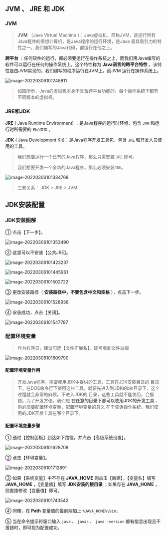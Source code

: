 ## JVM 、 JRE 和 JDK

### JVM

> **JVM** （Java Virtual Machine ）：Java虚拟机，简称JVM，是运行所有Java程序的假想计算机，是Java程序的运行环境，是Java 最具吸引力的特性之一。我们编写的Java代码，都运行在他之上。

**跨平台** ：任何软件的运行，都必须要运行在操作系统之上，而我们用Java编写的软件可以运行在任何的操作系统上，这个特性称为 **Java语言的跨平台特性** 。该特性是由JVM实现的，我们编写的程序运行在JVM上，而JVM 运行在操作系统上。

![image-20220306101248811](Java开发环境搭建/image-20220306101248811.png)

> 如图所示，Java的虚拟机本身不具备跨平台功能的，每个操作系统下都有不同版本的虚拟机。

### JRE和JDK

**JRE**  ( Java Runtime Environment) ：是Java程序的运行时环境，包含 `JVM` 和运行时所需要的 `核心类库` 。

**JDK**  ( Java Development Kit)：是Java程序开发工具包，包含 `JRE` 和开发人员使用的工具。

> 我们想要运行一个已有的Java程序，那么只需安装 `JRE` 即可。
>
> 我们想要开发一个全新的Java程序，那么必须安装`JDK`。

![image-20220306101334768](Java开发环境搭建/image-20220306101334768.png)

> 三者关系： JDK \> JRE \> JVM

## JDK安装配置

### JDK安装图解

① 点击【下一步】。

![image-20220306101353490](Java开发环境搭建/image-20220306101353490.png)

② 这里可以不安装【公共JRE】。

![image-20220306101423237](Java开发环境搭建/image-20220306101423237.png)

![image-20220306101445961](Java开发环境搭建/image-20220306101445961.png)

![image-20220306101502722](Java开发环境搭建/image-20220306101502722.png)

③ 更改安装路径（ **安装路径中，不要包含中文和空格** ），点击下一步。

![image-20220306101528938](Java开发环境搭建/image-20220306101528938.png)

④ 安装成功，点击【关闭】。

![image-20220306101547787](Java开发环境搭建/image-20220306101547787.png)

### 配置环境变量

> 作为程序员，建议勾选【文件扩展名】，即可看到文件后缀

![image-20220306101609790](Java开发环境搭建/image-20220306101609790.png)

#### 配置环境变量作用

> 开发Java程序，需要使用JDK中提供的工具，工具在JDK安装目录的 目录下。在DOS命令行下使用这些工具，就要先进入到JDK的bin目录下，这个过程就会非常的麻烦。不进入JDK的 目录，这些工具就不能使用，会报错。为了开发方便，我们想 **在任意的目录下都可以使用JDK的开发工具** ，则必须要配置环境变量，配置环境变量的意义 在于告诉操作系统，我们使用的JDK开发工具在哪个目录下。

#### 配置环境变量步骤

① 通过【控制面板】到达如下路径，并点击【高级系统设置】。

![image-20220306101628708](Java开发环境搭建/image-20220306101628708.png)

② 点击【环境变量】。

![image-20220306101712891](Java开发环境搭建/image-20220306101712891.png)

③ 如果【系统变量】中不存在 **JAVA_HOME** 则点击【新建】，【变量名】填写 **JAVA_HOME** ，【变量值】填写 **JDK安装的根目录** ；如果存在 **JAVA_HOME** ，则直接修改【变量值】即可。

![image-20220306101743542](Java开发环境搭建/image-20220306101743542.png)

④ 同理，在 **Path** 变量值的最前端加上 `%JAVA_HOME%\bin;`

⑤ 当在命令提示符窗口输入 `java` 、 `javac` 、 `java -version` 都有信息出现且不报错时，即可视为配置成功。